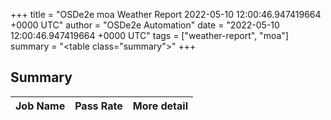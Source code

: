 +++
title = "OSDe2e moa Weather Report 2022-05-10 12:00:46.947419664 +0000 UTC"
author = "OSDe2e Automation"
date = "2022-05-10 12:00:46.947419664 +0000 UTC"
tags = ["weather-report", "moa"]
summary = "<table class=\"summary\"></table>"
+++
## Summary

| Job Name | Pass Rate | More detail |
|----------|-----------|-------------|




